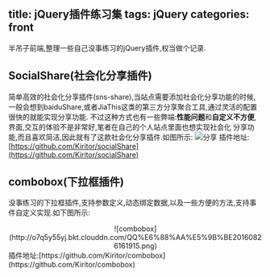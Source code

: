 title: jQuery插件练习集
tags: jQuery
categories: front
---
半吊子前端,整理一些自己没事练习的jQuery插件,权当做个记录.
## SocialShare(社会化分享插件)
简单高效的社会化分享插件(sns-share),当站点需要添加社会化分享功能的时候,一般会想到baiduShare,或者JiaThis这类的第三方分享聚合工具,通过灵活的配置很快的就能实现分享功能.
不过这种方式也有一些弊端:**性能问题**和**自定义不方便**,界面,交互的体验不是非常好,笔者在自己的个人站点里面也想实现社会化 分享功能,而且喜欢简洁,因此就有了这款社会化分享插件.如图所示:
![分享](http://o7q5y55yj.bkt.clouddn.com/snapshot.gif)
插件地址:[https://github.com/Kiritor/socialShare](https://github.com/Kiritor/socialShare)
<!--more-->
## combobox(下拉框插件)
没事练习的下拉框插件,支持参数定义,动态绑定数据,以及一些方便的方法,支持事件自定义实现.如下图所示:
<center>![combobox](http://o7q5y55yj.bkt.clouddn.com/QQ%E6%88%AA%E5%9B%BE20160826161915.png)</center>
插件地址:[https://github.com/Kiritor/combobox](https://github.com/Kiritor/combobox)